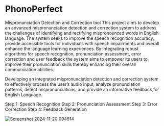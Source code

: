 # PhonoPerfect
Mispronunciation Detection and Correction tool
This project aims to develop an advanced mispronunciation detection and correction system to address the challenges of identifying and rectifying mispronounced words  in English language. The system seeks to improve the speech recognition accuracy, provide accessible tools for individuals with speech impairments and overall enhance the language learning experiences. By integrating robust algorithms for speech recognition, pronunciation assessment, error correction and user feedback the system aims to empower its users to improve their pronunciation skills thereby enhancing their overall communication abilities.


Developing an integrated mispronunciation detection and correction system to effectively process the user’s audio input, analyze pronunciation patterns, detect mispronunciations, and provide an informative feedback,for English Language.

Step 1: Speech Recognition 
Step 2: Pronunciation Assessment
Step 3: Error Correction
Step 4: Feedback Generation



![Screenshot 2024-11-20 094914](https://github.com/user-attachments/assets/61a6e5e5-f236-4970-ba7c-9282495fdb73)



